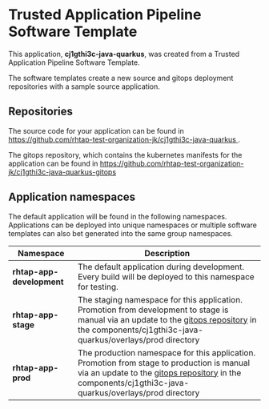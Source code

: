 # Trusted Application Pipeline Software Template

This application, **cj1gthi3c-java-quarkus**, was created from a Trusted Application Pipeline Software Template.

The software templates create a new source and gitops deployment repositories with a sample source application. 

## Repositories

The source code for your application can be found in [https://github.com/rhtap-test-organization-jk/cj1gthi3c-java-quarkus ](https://github.com/rhtap-test-organization-jk/cj1gthi3c-java-quarkus ).
 
The gitops repository, which contains the kubernetes manifests for the application can be found in 
[https://github.com/rhtap-test-organization-jk/cj1gthi3c-java-quarkus-gitops ](https://github.com/rhtap-test-organization-jk/cj1gthi3c-java-quarkus-gitops ) 

## Application namespaces 

The default application will be found in the following namespaces. Applications can be deployed into unique namespaces or multiple software templates can also bet generated into the same group namespaces.  

|  Namespace   |  Description   |  
| -------- | -------- |   
| **rhtap-app-development** | The default application during development. Every build will be deployed to this namespace for testing. | 
| **rhtap-app-stage** | The staging namespace for this application. Promotion from development to stage is manual via an update to the [gitops repository](https://github.com/rhtap-test-organization-jk/cj1gthi3c-java-quarkus-gitops ) in the components/cj1gthi3c-java-quarkus/overlays/prod directory |  
| **rhtap-app-prod** | The production namespace for this application. Promotion from stage to production is manual via an update to the [gitops repository](https://github.com/rhtap-test-organization-jk/cj1gthi3c-java-quarkus-gitops ) in the components/cj1gthi3c-java-quarkus/overlays/prod directory | 